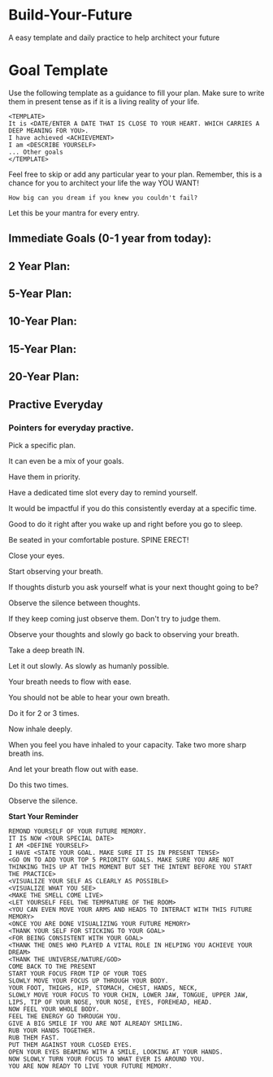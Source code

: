 # Build-Your-Future
A easy template and daily practice to help architect your future

# Goal Template

Use the following template as a guidance to fill your plan. 
Make sure to write them in present tense as if it is a living reality of your life. 

```
<TEMPLATE>
It is <DATE/ENTER A DATE THAT IS CLOSE TO YOUR HEART. WHICH CARRIES A DEEP MEANING FOR YOU>.
I have achieved <ACHIEVEMENT>
I am <DESCRIBE YOURSELF>
... Other goals 
</TEMPLATE>
```

Feel free to skip or add any particular year to your plan. 
Remember, this is a chance for you to architect your life the way YOU WANT!

`How big can you dream if you knew you couldn't fail?`

Let this be your mantra for every entry.

## Immediate Goals (0-1 year from today):

## 2 Year Plan:

## 5-Year Plan:

## 10-Year Plan:

## 15-Year Plan: 

## 20-Year Plan:

## Practive Everyday

### Pointers for everyday practive.

Pick a specific plan.

It can even be a mix of your goals.

Have them in priority.

Have a dedicated time slot every day to remind yourself. 

It would be impactful if you do this consistently everday at a specific time. 

Good to do it right after you wake up and right before you go to sleep. 

Be seated in your comfortable posture. SPINE ERECT!

Close your eyes.

Start observing your breath. 

If thoughts disturb you ask yourself what is your next thought going to be?

Observe the silence between thoughts. 

If they keep coming just observe them. Don't try to judge them. 

Observe your thoughts and slowly go back to observing your breath. 

Take a deep breath IN. 

Let it out slowly. As slowly as humanly possible. 

Your breath needs to flow with ease. 

You should not be able to hear your own breath. 

Do it for 2 or 3 times. 

Now inhale deeply. 

When you feel you have inhaled to your capacity. Take two more sharp breath ins. 

And let your breath flow out with ease. 

Do this two times. 

Observe the silence. 

**Start Your Reminder** 

```
REMOND YOURSELF OF YOUR FUTURE MEMORY.
IT IS NOW <YOUR SPECIAL DATE>
I AM <DEFINE YOURSELF>
I HAVE <STATE YOUR GOAL. MAKE SURE IT IS IN PRESENT TENSE>
<GO ON TO ADD YOUR TOP 5 PRIORITY GOALS. MAKE SURE YOU ARE NOT THINKING THIS UP AT THIS MOMENT BUT SET THE INTENT BEFORE YOU START THE PRACTICE>
<VISUALIZE YOUR SELF AS CLEARLY AS POSSIBLE>
<VISUALIZE WHAT YOU SEE>
<MAKE THE SMELL COME LIVE>
<LET YOURSELF FEEL THE TEMPRATURE OF THE ROOM>
<YOU CAN EVEN MOVE YOUR ARMS AND HEADS TO INTERACT WITH THIS FUTURE MEMORY>
<ONCE YOU ARE DONE VISUALIZING YOUR FUTURE MEMORY>
<THANK YOUR SELF FOR STICKING TO YOUR GOAL>
<FOR BEING CONSISTENT WITH YOUR GOAL>
<THANK THE ONES WHO PLAYED A VITAL ROLE IN HELPING YOU ACHIEVE YOUR DREAM>
<THANK THE UNIVERSE/NATURE/GOD>
COME BACK TO THE PRESENT
START YOUR FOCUS FROM TIP OF YOUR TOES
SLOWLY MOVE YOUR FOCUS UP THROUGH YOUR BODY. 
YOUR FOOT, THIGHS, HIP, STOMACH, CHEST, HANDS, NECK,
SLOWLY MOVE YOUR FOCUS TO YOUR CHIN, LOWER JAW, TONGUE, UPPER JAW,
LIPS, TIP OF YOUR NOSE, YOUR NOSE, EYES, FOREHEAD, HEAD. 
NOW FEEL YOUR WHOLE BODY. 
FEEL THE ENERGY GO THROUGH YOU. 
GIVE A BIG SMILE IF YOU ARE NOT ALREADY SMILING. 
RUB YOUR HANDS TOGETHER. 
RUB THEM FAST. 
PUT THEM AGAINST YOUR CLOSED EYES. 
OPEN YOUR EYES BEAMING WITH A SMILE, LOOKING AT YOUR HANDS. 
NOW SLOWLY TURN YOUR FOCUS TO WHAT EVER IS AROUND YOU.
YOU ARE NOW READY TO LIVE YOUR FUTURE MEMORY.
```

